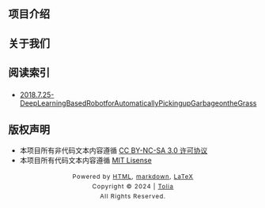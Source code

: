 ## 项目介绍


## 关于我们


## 阅读索引

### 

- [2018.7.25-DeepLearningBasedRobotforAutomaticallyPickingupGarbageontheGrass](./2018.7.25-DeepLearningBasedRobotforAutomaticallyPickingupGarbageontheGrass.md)

## 版权声明
- 本项目所有非代码文本内容遵循 [CC BY-NC-SA 3.0 许可协议](https://creativecommons.org/licenses/by-nc-sa/3.0/deed.zh)
- 本项目所有代码文本内容遵循 [MIT Lisense](LICENSE)

<style type="text/css">
    #footer {
        position: relative;
        margin: 0 auto;
        line-height: 20px;
        text-align: center;
        font-size: 12px;
        letter-spacing: 1px;
    }
 
    .content {
        height: 1800px;
        width: 100%;
        text-align: center;
    }
</style>

<div id="footer">
    Powered by
    <a href="https://html5up.net">HTML</a>, 
    <a href="https://markdown.com.cn/">markdown</a>, 
    <a href="https://www.latex-project.org/">LaTeX</a>
    <br>
    Copyright © 2024 | 
    <a href="https://tolia-gh.github.io">Tolia</a>
    <br>
    All Rights Reserved.
    <br>
</div>